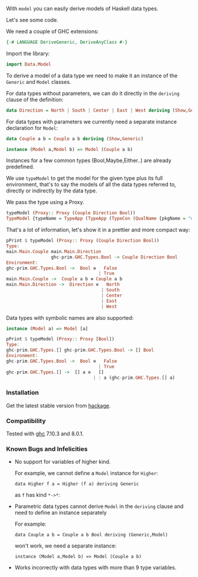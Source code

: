 
With `model` you can easily derive models of Haskell data types.

Let's see some code.

We need a couple of GHC extensions:

```haskell
{-# LANGUAGE DeriveGeneric, DeriveAnyClass #-}
```

Import the library:

```haskell
import Data.Model
```

To derive a model of a data type we need to make it an instance of the `Generic` and `Model` classes.

For data types without parameters, we can do it directly in the `deriving` clause of the definition:

```haskell
data Direction = North | South | Center | East | West deriving (Show,Generic,Model)
```

For data types with parameters we currently need a separate instance declaration for `Model`:

```haskell
data Couple a b = Couple a b deriving (Show,Generic)
```

```haskell
instance (Model a,Model b) => Model (Couple a b)
```

Instances for a few common types (Bool,Maybe,Either..) are already predefined.

We use `typeModel` to get the model for the given type plus its full environment, that's to say the models of all the data types referred to, directly or indirectly by the data type.

We pass the type using a Proxy.

```haskell
typeModel (Proxy:: Proxy (Couple Direction Bool))
TypeModel {typeName = TypeApp (TypeApp (TypeCon (QualName {pkgName = "main", mdlName = "Main", locName = "Couple"})) (TypeCon (QualName {pkgName = "main", mdlName = "Main", locName = "Direction"}))) (TypeCon (QualName {pkgName = "ghc-prim", mdlName = "GHC.Types", locName = "Bool"})), typeEnv = fromList [(QualName {pkgName = "ghc-prim", mdlName = "GHC.Types", locName = "Bool"},ADT {declName = "Bool", declNumParameters = 0, declCons = Just (ConTree (Con {constrName = "False", constrFields = Left []}) (Con {constrName = "True", constrFields = Left []}))}),(QualName {pkgName = "main", mdlName = "Main", locName = "Couple"},ADT {declName = "Couple", declNumParameters = 2, declCons = Just (Con {constrName = "Couple", constrFields = Left [TypeCon (TypVar 0),TypeCon (TypVar 1)]})}),(QualName {pkgName = "main", mdlName = "Main", locName = "Direction"},ADT {declName = "Direction", declNumParameters = 0, declCons = Just (ConTree (ConTree (Con {constrName = "North", constrFields = Left []}) (Con {constrName = "South", constrFields = Left []})) (ConTree (Con {constrName = "Center", constrFields = Left []}) (ConTree (Con {constrName = "East", constrFields = Left []}) (Con {constrName = "West", constrFields = Left []}))))})]}
```

That's a lot of information, let's show it in a prettier and more compact way:

```haskell
pPrint $ typeModel (Proxy:: Proxy (Couple Direction Bool))
Type:
main.Main.Couple main.Main.Direction
                 ghc-prim.GHC.Types.Bool -> Couple Direction Bool
Environment:
ghc-prim.GHC.Types.Bool ->  Bool ≡   False
                                   | True
main.Main.Couple ->  Couple a b ≡ Couple a b
main.Main.Direction ->  Direction ≡   North
                                    | South
                                    | Center
                                    | East
                                    | West
```

Data types with symbolic names are also supported:

```haskell
instance (Model a) => Model [a]
```

```haskell
pPrint $ typeModel (Proxy:: Proxy [Bool])
Type:
ghc-prim.GHC.Types.[] ghc-prim.GHC.Types.Bool -> [] Bool
Environment:
ghc-prim.GHC.Types.Bool ->  Bool ≡   False
                                   | True
ghc-prim.GHC.Types.[] ->  [] a ≡   []
                                 | : a (ghc-prim.GHC.Types.[] a)
```

### Installation

Get the latest stable version from [hackage](https://hackage.haskell.org/package/model).

<!--
It is not yet on [hackage](https://hackage.haskell.org/) but you can use it in your [stack](https://docs.haskellstack.org/en/stable/README/) projects by adding in the `stack.yaml` file, under the `packages` section:

````
- location:
   git: https://github.com/tittoassini/model
   commit: b05a56a993213271e3b13d28a5e8bb90c9d8576f
  extra-dep: true
````
-->

### Compatibility

Tested with [ghc](https://www.haskell.org/ghc/) 7.10.3 and 8.0.1.

### Known Bugs and Infelicities

* No support for variables of higher kind.

  For example, we cannot define a `Model` instance for `Higher`:

  `data Higher f a = Higher (f a) deriving Generic`

  as `f` has kind `*->*`:

* Parametric data types cannot derive `Model` in the `deriving` clause and need to define an instance separately

  For example:

  `data Couple a b = Couple a b Bool deriving (Generic,Model)`

  won't work, we need a separate instance:

  `instance (Model a,Model b) => Model (Couple a b)`

* Works incorrectly with data types with more than 9 type variables.
